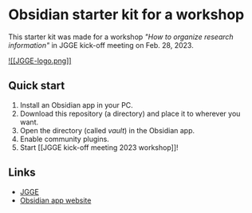 # Obsidian starter kit for a workshop

This starter kit was made for a workshop *"How to organize research information"* in JGGE kick-off meeting on Feb. 28, 2023.

[![[JGGE-logo.png]]](http://jgge-eng.web.nitech.ac.jp/)

## Quick start

1. Install an Obsidian app in your PC.
2. Download this repository (a directory) and place it to wherever you want.
3. Open the directory (called *vault*) in the Obsidian app.
4. Enable community plugins.
5. Start [[JGGE kick-off meeting 2023 workshop]]!

## Links

- [JGGE](http://jgge-eng.web.nitech.ac.jp/)
- [Obsidian app website](https://obsidian.md/)
